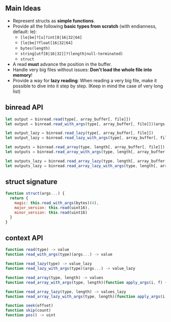 ## Main Ideas

* Represent structs as **simple functions**.
* Provide all the following **basic types from scratch** (with endianness, default: le):
  * ```[le|be]?[u]?int[8|16|32|64]```
  * ```[le|be]?float[16|32|64]```
  * ```bytes(length)```
  * ```string[utf[8|16|32]]?(length|null-terminated)```
  * ```struct```
* A read **must** advance the position in the buffer.
* Handle very big files without issues: **Don't load the whole file into memory**!
* Provide a way for **lazy reading**: When reading a very big file, make it possible to dive into it step by step. (Keep in mind the case of very long list)

## binread API

```js
let output = binread.read(type[, array_buffer[, file]])
let output = binread.read_with_args(type[, array_buffer[, file]])(args...)

let output_lazy = binread.read_lazy(type[, array_buffer[, file]])
let output_lazy = binread.read_lazy_with_args(type[, array_buffer[, file]])(args...)

let outputs = binread.read_array(type, length[, array_buffer[, file]])
let outputs = binread.read_array_with_args(type, length[, array_buffer[, file]])(function apply_args(i, f) { return f(args...); })

let outputs_lazy = binread.read_array_lazy(type, length[, array_buffer[, file]])
let outputs_lazy = binread.read_array_lazy_with_args(type, length[, array_buffer[, file]])(function apply_args(i, f) { return f(args...); })
```

## struct signature

```js
function struct(args...) {
  return {
    magic: this.read_with_args(bytes)(4),
    major_version: this.read(uint16),
    minor_version: this.read(uint16)
  }
}
```

## context API

```js
function read(type) -> value
function read_with_args(type)(args...) -> value

function read_lazy(type) -> value_lazy
function read_lazy_with_args(type)(args...) -> value_lazy

function read_array(type, length) -> values
function read_array_with_args(type, length)(function apply_args(i, f) { return f(args...); }) -> values

function read_array_lazy(type, length) -> values_lazy
function read_array_lazy_with_args(type, length)(function apply_args(i, f) { return f(args...); }) -> values_lazy

function seek(offset)
function skip(count)
function pos() -> uint
```
